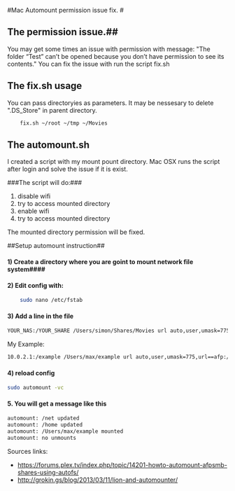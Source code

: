 
#Mac Automount permission issue fix. #

## The permission issue.##
You may get some times an issue with permission with message: 
"The folder “Test” can’t be opened because you don’t have permission to see its contents."
You can fix the issue with run the script fix.sh 

## The fix.sh usage ##
You can pass directoryies as parameters. 
It may be nessesary to delete ".DS_Store" in parent directory.
```bash
	fix.sh ~/root ~/tmp ~/Movies
```

## The automount.sh ##
I created a script with my mount pount directory. 
Mac OSX runs the script after login and solve the issue if it is exist.

###The script will do:###
1. disable wifi 
2. try to access mounted directory 
3. enable wifi 
4. try to access mounted directory 

The mounted directory permission will be fixed.

##Setup automount instruction## 

#### 1) Create a directory where you are goint to mount network file system####
#### 2) Edit config with: ####
```bash 
	sudo nano /etc/fstab
```
#### 3) Add a line in the file ####
```bash 
YOUR_NAS:/YOUR_SHARE /Users/simon/Shares/Movies url auto,user,umask=775,url==afp://YOUR_LOGON:YOUR_PASS@YOUR_NAS/YOUR_SHARE 0 0
```
My Example:
```bash 
10.0.2.1:/example /Users/max/example url auto,user,umask=775,url==afp://user:password@10.0.2.1/example 0 0
```
#### 4) reload config ####
```bash 
sudo automount -vc
```

#### 5. You will get a message like this ####
```bash 
automount: /net updated
automount: /home updated
automount: /Users/max/example mounted
automount: no unmounts
```

Sources links:
- https://forums.plex.tv/index.php/topic/14201-howto-automount-afpsmb-shares-using-autofs/
- http://grokin.gs/blog/2013/03/11/lion-and-automounter/

